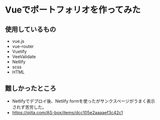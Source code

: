 # Vueでポートフォリオを作ってみた

## 使用しているもの

* vue.js
* vue-router
* Vuetify
* VeeValidate
* Netlify
* scss
* HTML

## 難しかったところ
* Netlifyでデプロイ後、Netlify formを使ったがサンクスページがうまく表示されず苦労した。
* https://qiita.com/AS-box/items/dcc105e2aaaaef3c42c1




